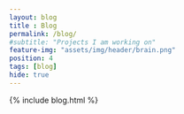 ```yaml
--- 
layout: blog
title : Blog
permalink: /blog/
#subtitle: "Projects I am working on" 
feature-img: "assets/img/header/brain.png"
position: 4
tags: [blog]
hide: true
---
```


{% include blog.html %}
